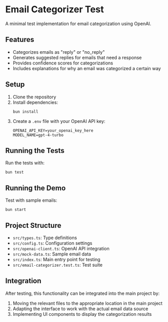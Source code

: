 # Email Categorizer Test

A minimal test implementation for email categorization using OpenAI.

## Features

- Categorizes emails as "reply" or "no_reply"
- Generates suggested replies for emails that need a response
- Provides confidence scores for categorizations
- Includes explanations for why an email was categorized a certain way

## Setup

1. Clone the repository
2. Install dependencies:
   ```
   bun install
   ```
3. Create a `.env` file with your OpenAI API key:
   ```
   OPENAI_API_KEY=your_openai_key_here
   MODEL_NAME=gpt-4-turbo
   ```

## Running the Tests

Run the tests with:

```
bun test
```

## Running the Demo

Test with sample emails:

```
bun start
```

## Project Structure

- `src/types.ts`: Type definitions
- `src/config.ts`: Configuration settings
- `src/openai-client.ts`: OpenAI API integration
- `src/mock-data.ts`: Sample email data
- `src/index.ts`: Main entry point for testing
- `src/email-categorizer.test.ts`: Test suite

## Integration

After testing, this functionality can be integrated into the main project by:

1. Moving the relevant files to the appropriate location in the main project
2. Adapting the interface to work with the actual email data source
3. Implementing UI components to display the categorization results 
